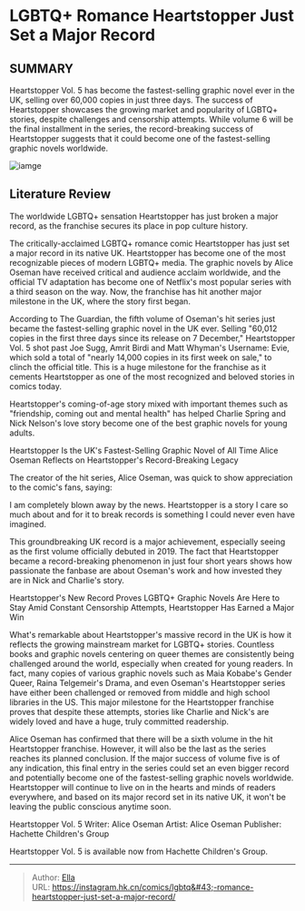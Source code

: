 # LGBTQ&#43; Romance Heartstopper Just Set a Major Record


## SUMMARY 



  Heartstopper Vol. 5 has become the fastest-selling graphic novel ever in the UK, selling over 60,000 copies in just three days.   The success of Heartstopper showcases the growing market and popularity of LGBTQ&#43; stories, despite challenges and censorship attempts.   While volume 6 will be the final installment in the series, the record-breaking success of Heartstopper suggests that it could become one of the fastest-selling graphic novels worldwide.  

![iamge](https://static1.srcdn.com/wordpress/wp-content/uploads/2023/12/heartstopper-cast-with-comic-background.jpg)

## Literature Review

The worldwide LGBTQ&#43; sensation Heartstopper has just broken a major record, as the franchise secures its place in pop culture history.




The critically-acclaimed LGBTQ&#43; romance comic Heartstopper has just set a major record in its native UK. Heartstopper has become one of the most recognizable pieces of modern LGBTQ&#43; media. The graphic novels by Alice Oseman have received critical and audience acclaim worldwide, and the official TV adaptation has become one of Netflix&#39;s most popular series with a third season on the way. Now, the franchise has hit another major milestone in the UK, where the story first began.




According to The Guardian, the fifth volume of Oseman&#39;s hit series just became the fastest-selling graphic novel in the UK ever. Selling &#34;60,012 copies in the first three days since its release on 7 December,&#34; Heartstopper Vol. 5 shot past Joe Sugg, Amrit Birdi and Matt Whyman&#39;s Username: Evie, which sold a total of &#34;nearly 14,000 copies in its first week on sale,&#34; to clinch the official title. This is a huge milestone for the franchise as it cements Heartstopper as one of the most recognized and beloved stories in comics today.



          

Heartstopper&#39;s coming-of-age story mixed with important themes such as &#34;friendship, coming out and mental health&#34; has helped Charlie Spring and Nick Nelson&#39;s love story become one of the best graphic novels for young adults.





 Heartstopper Is the UK&#39;s Fastest-Selling Graphic Novel of All Time 
Alice Oseman Reflects on Heartstopper&#39;s Record-Breaking Legacy
          

The creator of the hit series, Alice Oseman, was quick to show appreciation to the comic&#39;s fans, saying:


I am completely blown away by the news. Heartstopper is a story I care so much about and for it to break records is something I could never even have imagined.


This groundbreaking UK record is a major achievement, especially seeing as the first volume officially debuted in 2019. The fact that Heartstopper became a record-breaking phenomenon in just four short years shows how passionate the fanbase are about Oseman&#39;s work and how invested they are in Nick and Charlie&#39;s story.



 Heartstopper&#39;s New Record Proves LGBTQ&#43; Graphic Novels Are Here to Stay 
Amid Constant Censorship Attempts, Heartstopper Has Earned a Major Win
          




What&#39;s remarkable about Heartstopper&#39;s massive record in the UK is how it reflects the growing mainstream market for LGBTQ&#43; stories. Countless books and graphic novels centering on queer themes are consistently being challenged around the world, especially when created for young readers. In fact, many copies of various graphic novels such as Maia Kobabe&#39;s Gender Queer, Raina Telgemeir&#39;s Drama, and even Oseman&#39;s Heartstopper series have either been challenged or removed from middle and high school libraries in the US. This major milestone for the Heartstopper franchise proves that despite these attempts, stories like Charlie and Nick&#39;s are widely loved and have a huge, truly committed readership.

Alice Oseman has confirmed that there will be a sixth volume in the hit Heartstopper franchise. However, it will also be the last as the series reaches its planned conclusion. If the major success of volume five is of any indication, this final entry in the series could set an even bigger record and potentially become one of the fastest-selling graphic novels worldwide. Heartstopper will continue to live on in the hearts and minds of readers everywhere, and based on its major record set in its native UK, it won&#39;t be leaving the public conscious anytime soon.




 Heartstopper Vol. 5                 Writer: Alice Oseman   Artist: Alice Oseman   Publisher: Hachette Children&#39;s Group      



Heartstopper Vol. 5 is available now from Hachette Children&#39;s Group.



---

> Author: [Ella](https://instagram.hk.cn/)  
> URL: https://instagram.hk.cn/comics/lgbtq&#43;-romance-heartstopper-just-set-a-major-record/  

